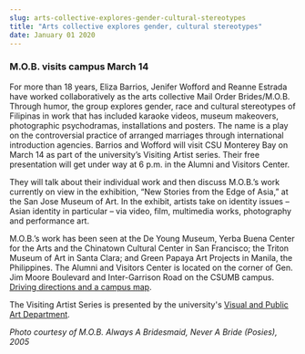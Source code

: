 ```yaml
---
slug: arts-collective-explores-gender-cultural-stereotypes
title: "Arts collective explores gender, cultural stereotypes"
date: January 01 2020
---
```


 
<h3>M.O.B. visits campus March 14</h3>
<p>
  For more than 18 years, Eliza Barrios, Jenifer Wofford and Reanne Estrada have
  worked collaboratively as the arts collective Mail Order Brides/M.O.B. Through
  humor, the group explores gender, race and cultural stereotypes of Filipinas
  in work that has included karaoke videos, museum makeovers, photographic
  psychodramas, installations and posters. The name is a play on the
  controversial practice of arranged marriages through international
  introduction agencies. Barrios and Wofford will visit CSU Monterey Bay on
  March 14 as part of the university’s Visiting Artist series. Their free
  presentation will get under way at 6 p.m. in the Alumni and Visitors Center.
</p>
<p>
  They will talk about their individual work and then discuss M.O.B.’s work
  currently on view in the exhibition, “New Stories from the Edge of Asia,” at
  the San Jose Museum of Art. In the exhibit, artists take on identity issues –
  Asian identity in particular – via video, film, multimedia works, photography
  and performance art.
</p>
<p>
  M.O.B.’s work has been seen at the De Young Museum, Yerba Buena Center for the
  Arts and the Chinatown Cultural Center in San Francisco; the Triton Museum of
  Art in Santa Clara; and Green Papaya Art Projects in Manila, the Philippines.
  The Alumni and Visitors Center is located on the corner of Gen. Jim Moore
  Boulevard and Inter-Garrison Road on the CSUMB campus.
  <a href="https://csumb.edu/map">Driving directions and a campus map</a>.
</p>
<p>
  The Visiting Artist Series is presented by the university's
  <a href="https://csumb.edu/art">Visual and Public Art Department</a>.
</p>
<p>
  <em
    >Photo courtesy of M.O.B. Always A Bridesmaid, Never A Bride (Posies),
    2005</em
  >
</p>
<p><em> </em></p>
 
